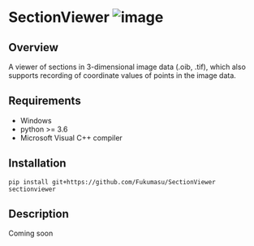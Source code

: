 # SectionViewer ![image](https://github.com/Fukumasu/SectionViewer/blob/master/sectionviewer/img/SectionViewer.ico)

## Overview

A viewer of sections in 3-dimensional image data (.oib, .tif), which also supports recording of coordinate values of points in the image data.

## Requirements

- Windows
- python >= 3.6
- Microsoft Visual C++ compiler

## Installation

```
pip install git+https://github.com/Fukumasu/SectionViewer
sectionviewer
```

## Description

Coming soon
